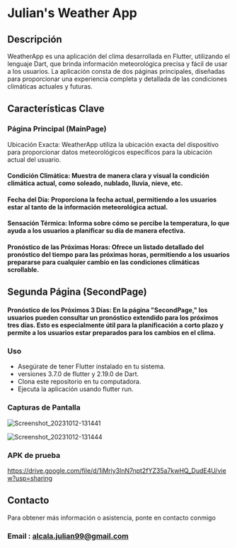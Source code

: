 # Julian's Weather App
## Descripción
WeatherApp es una aplicación del clima desarrollada en Flutter, utilizando el lenguaje Dart, que brinda información meteorológica precisa y fácil de usar a los usuarios. La aplicación consta de dos páginas principales, diseñadas para proporcionar una experiencia completa y detallada de las condiciones climáticas actuales y futuras.

## Características Clave
### Página Principal (MainPage)
Ubicación Exacta: WeatherApp utiliza la ubicación exacta del dispositivo para proporcionar datos meteorológicos específicos para la ubicación actual del usuario.

#### Condición Climática: Muestra de manera clara y visual la condición climática actual, como soleado, nublado, lluvia, nieve, etc.

#### Fecha del Día: Proporciona la fecha actual, permitiendo a los usuarios estar al tanto de la información meteorológica actual.

#### Sensación Térmica: Informa sobre cómo se percibe la temperatura, lo que ayuda a los usuarios a planificar su día de manera efectiva.

#### Pronóstico de las Próximas Horas: Ofrece un listado detallado del pronóstico del tiempo para las próximas horas, permitiendo a los usuarios prepararse para cualquier cambio en las condiciones climáticas scrollable.

## Segunda Página (SecondPage)
#### Pronóstico de los Próximos 3 Días: En la página "SecondPage," los usuarios pueden consultar un pronóstico extendido para los próximos tres días. Esto es especialmente útil para la planificación a corto plazo y permite a los usuarios estar preparados para los cambios en el clima.

### Uso
- Asegúrate de tener Flutter instalado en tu sistema.
- versiones 3.7.0 de flutter y 2.19.0 de Dart.
- Clona este repositorio en tu computadora.
- Ejecuta la aplicación usando flutter run.

### Capturas de Pantalla
![Screenshot_20231012-131441](https://github.com/AlcalaJulian/julians-weather-app/assets/141679437/7bb792db-b368-4d46-86ba-d4d321310141)

![Screenshot_20231012-131444](https://github.com/AlcalaJulian/julians-weather-app/assets/141679437/01a0e03e-785a-4e4f-ba12-50a34c782067)


### APK de prueba
https://drive.google.com/file/d/1iMriy3lnN7npt2fYZ35a7kwHQ_DudE4U/view?usp=sharing
## Contacto
Para obtener más información o asistencia, ponte en contacto conmigo

### Email : alcala.julian99@gmail.com


